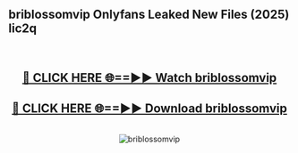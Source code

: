 <h2>briblossomvip Onlyfans Leaked New Files (2025) lic2q</h2>
<br>
<div align="center">
<h2><a href="https://mediafiles.top/briblossomvip&ref=git" rel="nofollow">🔴 CLICK HERE 🌐==►► Watch briblossomvip</a></h2>
<h2><a href="https://mediafiles.top/briblossomvip&ref=git" rel="nofollow">🔴 CLICK HERE 🌐==►► Download briblossomvip</a></h2>
<br>
<a href="https://mediafiles.top/briblossomvip&ref=git" rel="nofollow" data-target="animated-image.originalLink"><img src="https://i.ibb.co.com/xMMVF88/686577567.gif" alt="briblossomvip" style="max-width: 100%; display: inline-block;" data-target="animated-image.originalImage"></a>
</div>
<br>
<br>